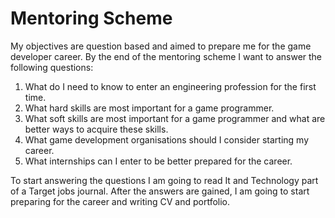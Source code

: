 # Mentoring Scheme

My objectives are question based and aimed to prepare me for the game developer career. By the end of the mentoring scheme I want to answer the following questions: 
 1. What do I need to know to enter an engineering profession for the first time. 
 2. What hard skills are most important for a game programmer.
 3. What soft skills are most important for a game programmer and what are better ways to acquire these skills.
 4. What game development organisations should I consider starting my career. 
 5. What internships can I enter to be better prepared for the career. 
 
 To start answering the questions I am going to read It and Technology part of a Target jobs journal. After the answers are gained, I am going to start preparing for the career and writing CV and portfolio. 
